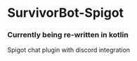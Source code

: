 # SurvivorBot-Spigot

### Currently being re-written in kotlin

Spigot chat plugin with discord integration

